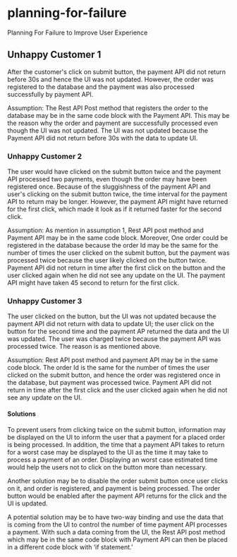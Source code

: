 # planning-for-failure
Planning For Failure to Improve User Experience

## Unhappy Customer 1 
After the customer's click on submit button, the payment API did not return before 30s and hence the UI was not updated. However, the order was registered to the database and the payment was also processed successfully by payment API.

Assumption: The Rest API Post method that registers the order to the database may be in the same code block with the Payment API. This may be the reason why the order and payment are successfully processed even though the UI was not updated.  The UI was not updated because the Payment API did not return before 30s with the data to update UI.

### Unhappy Customer 2
The user would have clicked on the submit button twice and the payment API processed two payments, even though the order may have been registered once. Because of the sluggishness of the payment API and user's clicking on the submit button twice, the time interval for the payment API to return may be longer. However, the payment API might have returned for the first click, which made it look as if it returned faster for the second click.

Assumption: As mention in assumption 1, Rest API post method and Payment API may be in the same code block. Moreover, One order could be registered in the database because the order Id may be the same for the number of times the user clicked on the submit button, but the payment was processed twice because the user likely clicked on the button twice. Payment API did not return in time after the first click on the button and the user clicked again when he did not see any update on the UI. The payment API might have taken 45 second to return for the first click.

### Unhappy Customer 3
The user clicked on the button, but the UI was not updated because the payment API did not return with data to update UI; the user click on the button for the second time and the payment AP returned the data and the UI was updated. The user was charged twice because the payment API was processed twice. The reason is as mentioned above.

Assumption: Rest API post method and payment API may be in the same code block. The order Id is the same for the number of times the user clicked on the submit button, and hence the order was registered once in the database, but payment was processed twice. Payment API did not return in time after the first click and the user clicked again when he did not see any update on the UI. 

#### Solutions
To prevent users from clicking twice on the submit button, information may be displayed on the UI to inform the user that a payment for a placed order is being processed. In addition, the time that a payment API takes to return for a worst case may be displayed to the UI as the time it may take to process a payment of an order. Displaying an worst case estimated time would help the users not to click on the button more than necessary.

Another solution may be to disable the order submit button once user clicks on it, and order is registered, and payment is being processed. The order button would be enabled after the payment API returns for the click and the UI is updated.

A potential solution may be to have two-way binding and use the data that is coming from the UI to control the number of time payment API processes a payment. With such a data coming from the UI, the Rest API post method which may be in the same code block with Payment API can then be placed in a different code block with ‘if statement.’ 



